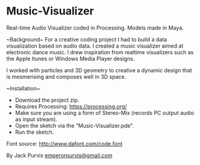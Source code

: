 # Music-Visualizer
Real-time Audio Visualizer coded in Processing. Models made in Maya.

~Background~
For a creative coding project I had to build a data visualization based on audio data. I created a music visualizer aimed at electronic dance music. I drew inspiration from realtime visualizers such as the Apple Itunes or Windows Media Player designs.
 
I worked with particles and 3D geometry to creative a dynamic design that is mesmerising and composes well in 3D space.

~Installation~
- Download the project zip.
- Requires Processing: https://processing.org/
- Make sure you are using a form of Stereo-Mix (records PC output audio as input stream).
- Open the sketch via the "Music-Visualizer.pde".
- Run the sketch.

Font source: http://www.dafont.com/code.font

By Jack Purvis
emperorpurvis@gmail.com
